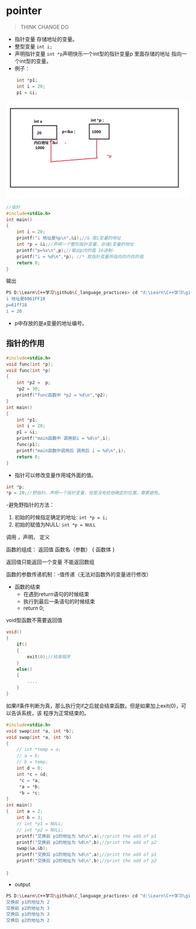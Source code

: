 # pointer
> THINK CHANGE DO
- 指针变量 存储地址的变量。
- 整型变量 ```int i;```
- 声明指针变量 ```int *p```声明快乐一个int型的指针变量p   里面存储的地址 指向一个int型的变量。
- 例子：
```c
    int *p1;
    int i = 20;
    p1 = &i;
```
![pointer](./picture/pointer.png)
```c
//指针
#include<stdio.h>
int main()
{
    int i = 20;
    printf("i 地址是%p\n",&i);//& 取i变量的地址
    int *p = &i;//声明一个整形指针变量，存储i变量的地址
    printf("p=%x\n",p);//输出p内的值 16进制-
    printf("i = %d\n",*p); //* 取指针变量所指向的内存的值
    return 0;
}
```
输出
```bash
PS D:\Learn\C++学习\github\C_language_practices> cd "d:\Learn\C++学习\github\C_language_practices\" ; if ($?) { gcc tempCodeRunnerFile.c -o tempCodeRunnerFile } ; if ($?) { .\tempCodeRunnerFile }
i 地址是0061FF18
p=61ff18
i = 20
```
- p中存放的是a变量的地址编号。

## 指针的作用

```c
#include<stdio.h>
void func(int *p);
void func(int *p)
{
    int *p2 =  p;
    *p2 = 30;
    printf("func函数中 *p2 = %d\n",*p2);
}
int main()
{
    int *p1;
    int i = 20;
    p1 = &i;
    printf("main函数中 调用前i = %d\n",i);
    func(p1);
    printf("main函数中调用后 调用后 i = %d\n",i);
    return 0;
}
```
- 指针可以修改变量作用域外面的值。
```c
int *p;
*p = 20;//野指针。声明一个指针变量，但是没有给他确定的位置。需要避免。
```
-避免野指针的方法：
1. 初始的时候指定确定的地址: ```int *p = i;```
2. 初始的赋值为NULL: ```int *p = NULL```


调用 ，声明， 定义

函数的组成：
返回值  函数名（参数）
{
    函数体
}

返回值只能返回一个变量
不能返回数组

函数的参数传递机制：-值传递（无法对函数外的变量进行修改）

- 函数的结束
    - 在遇到return语句的时候结束
    - 执行到最后一条语句的时候结束
    - return 0;

void型函数不需要返回值
```c
void()
{
    if()
    {
        exit(0);//结束程序
    }
    else()
    {
        ....
    }
}
```
如果if条件判断为真，那么执行完if之后就会结束函数。但是如果加上exit(0)，可以告诉系统，该 程序为正常结束的。
```c
#include<stdio.h>
void swap(int *a, int *b);
void swap(int *a, int *b)
{
    // int *temp = a;
    // a = b;
    // b = temp;
    int d = 0;
    int *c = &d;
     *c = *a;
     *a = *b;
     *b = *c;
}
int main()
{   int a = 2;
    int b = 3;
    // int *p1 = NULL;
    // int *p2 = NULL;
    printf("交换前 p1的地址为 %d\n",a);//print the add of p1
    printf("交换前 p2的地址为 %d\n",b);//print the add of p2
    swap(&a,&b);
    printf("交换后 p1的地址为 %d\n",a);//print the add of p1
    printf("交换后 p2的地址为 %d\n",b);//print the add of p2
        
}
```
- output
```bash
PS D:\Learn\C++学习\github\C_language_practices> cd "d:\Learn\C++学习\github\C_language_practices\" ; if ($?) { gcc tempCodeRunnerFile.c -o tempCodeRunnerFile } ; if ($?) { .\tempCodeRunnerFile } 
交换前 p1的地址为 2
交换前 p2的地址为 3
交换后 p1的地址为 3
交换后 p2的地址为 2
```